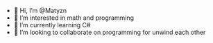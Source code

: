 - 👋 Hi, I’m @Matyzn
- 👀 I’m interested in math and programming
- 🌱 I’m currently learning C#
- 💞️ I’m looking to collaborate on programming for unwind each other
